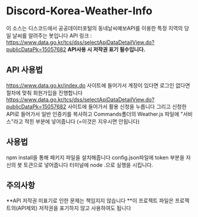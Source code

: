 # Discord-Korea-Weather-Info
이 소스는 디스코드에서 공공데이터포털의 동네날씨예보API를 이용한 특정 지역의 당일 날씨를 알려주는 봇입니다
API 링크 : https://www.data.go.kr/tcs/dss/selectApiDataDetailView.do?publicDataPk=15057682
**API사용 시 저작권 표기 필수입니다.**

## API 사용법
https://www.data.go.kr/index.do 사이트에 들어가서 계정이 있다면 로그인 없다면 절차에 맞춰 회원가입을 진행합니다
https://www.data.go.kr/tcs/dss/selectApiDataDetailView.do?publicDataPk=15057682 사이트에 들어가서 활용 신청을 누릅니다
그리고 신청한 API로 들어가서 일반 인증키를 복사하고 Commands폴더의 Weather.js 파일에 "서비스"라고 적힌 부분에 넣어줍니다 (=이것은 지우시면 안됩니다)

## 사용법
npm install을 통해 패키지 파일을 설치해줍니다
config.json파일에 token 부분을 자신의 봇 토큰으로 넣어줍니다
터미널에 node .으로 실행을 시킵니다.

## 주의사항
**API 저작권 미표기로 인한 문제는 책임지지 않습니다
**이 프로젝트 파일은 프로젝트의(API제외) 저작권을 표기하지 않고 사용하여도 됩니다
